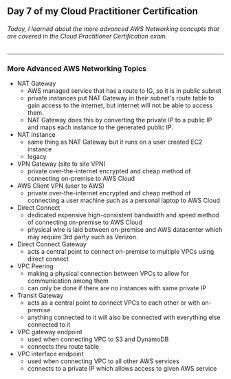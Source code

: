 ## Day 7 of my Cloud Practitioner Certification
###### Today, I learned about the more advanced AWS Networking concepts that are covered in the Cloud Practitioner Certification exam.

---

### More Advanced AWS Networking Topics
* NAT Gateway
  * AWS managed service that has a route to IG, so it is in public subnet
  * private instances put NAT Gateway in their subnet's route table to gain access to the internet, but internet will not be able to access them.
  * NAT Gateway does this by converting the private IP to a public IP and maps each instance to the generated public IP.
* NAT Instance
  *   same thing as NAT Gateway but it runs on a user created EC2 instance
  *   legacy
* VPN Gateway (site to site VPN)
  * private over-the-internet encrypted and cheap method of connecting on-premise to AWS Cloud
* AWS Client VPN (user to AWS)
  * private over-the-internet encrypted and cheap method of connecting a user machine such as a personal laptop to AWS Cloud
* Direct Connect
  * dedicated expensive high-consistent bandwidth and speed method of connecting on-premise to AWS Cloud
  * physical wire is laid between on-premise and AWS datacenter which may require 3rd party such as Verizon.
* Direct Connect Gateway
  * acts a central point to connect on-premise to multiple VPCs using direct connect
* VPC Peering
  * making a physical connection between VPCs to allow for communication among them
  * can only be done if there are no instances with same private IP 
* Transit Gateway
  * acts as a central point to connect VPCs to each other or with on-premise
  * anything connected to it will also be connected with everything else connected to it
* VPC gateway endpoint
  * used when connecting VPC to S3 and DynamoDB
  * connects thru route table 
* VPC interface endpoint
  * used when connecting VPC to all other AWS services
  * connects to a private IP which allows access to given AWS service

